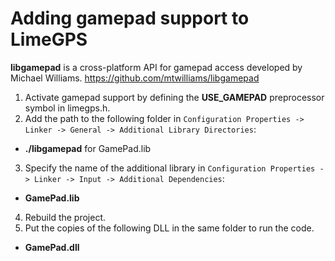 # Adding gamepad support to LimeGPS

__libgamepad__ is a cross-platform API for gamepad access developed by Michael Williams.
https://github.com/mtwilliams/libgamepad

1. Activate gamepad support by defining the __USE_GAMEPAD__ preprocessor symbol in limegps.h.
2. Add the path to the following folder in `Configuration Properties -> Linker -> General -> Additional Library Directories`:
 * __./libgamepad__ for GamePad.lib
3. Specify the name of the additional library in `Configuration Properties -> Linker -> Input -> Additional Dependencies`:
 * __GamePad.lib__ 
4. Rebuild the project.
5. Put the copies of the following DLL in the same folder to run the code.
* __GamePad.dll__
